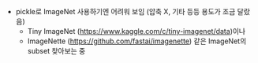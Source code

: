 - pickle로 ImageNet 사용하기엔 어려워 보임 (압축 X, 기타 등등 용도가 조금 달랐음)
  - Tiny ImageNet (https://www.kaggle.com/c/tiny-imagenet/data)이나
  - ImageNette (https://github.com/fastai/imagenette) 같은 ImageNet의 subset 찾아보는 중    
